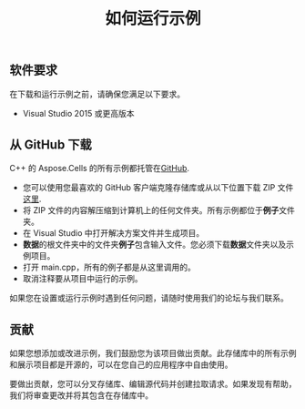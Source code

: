 ﻿---
title: 如何运行示例
type: docs
weight: 60
url: /zh/cpp/how-to-run-the-examples/
---
## **软件要求**
在下载和运行示例之前，请确保您满足以下要求。

- Visual Studio 2015 或更高版本
## **从 GitHub 下载**
C++ 的 Aspose.Cells 的所有示例都托管在[GitHub](https://github.com/aspose-cells/Aspose.Cells-for-C/).

- 您可以使用您最喜欢的 GitHub 客户端克隆存储库或从以下位置下载 ZIP 文件[这里](https://github.com/aspose-cells/Aspose.Cells-for-C/archive/master.zip).
- 将 ZIP 文件的内容解压缩到计算机上的任何文件夹。所有示例都位于**例子**文件夹。
- 在 Visual Studio 中打开解决方案文件并生成项目。
- **数据**的根文件夹中的文件夹**例子**包含输入文件。您必须下载**数据**文件夹以及示例项目。
- 打开 main.cpp，所有的例子都是从这里调用的。
- 取消注释要从项目中运行的示例。

如果您在设置或运行示例时遇到任何问题，请随时使用我们的论坛与我们联系。
## **贡献**
如果您想添加或改进示例，我们鼓励您为该项目做出贡献。此存储库中的所有示例和展示项目都是开源的，可以在您自己的应用程序中自由使用。

要做出贡献，您可以分叉存储库、编辑源代码并创建拉取请求。如果发现有帮助，我们将审查更改并将其包含在存储库中。
